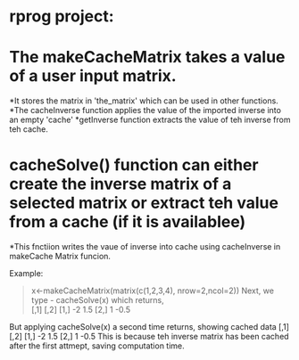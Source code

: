 # rprog project:

# The makeCacheMatrix takes a value of a user input matrix.
*It stores the matrix in 'the_matrix' which can be used in other functions.
*The cacheInverse function applies the value of the imported inverse into an empty 'cache'
*getInverse function extracts the value of teh inverse from teh cache.

# cacheSolve() function can either create the inverse matrix of a selected matrix or extract teh value from a cache (if it is availablee)
*This fnctiion writes the vaue of inverse into cache using cacheInverse in makeCache Matrix funcion.

Example:
> x<-makeCacheMatrix(matrix(c(1,2,3,4), nrow=2,ncol=2))
Next, we type - cacheSolve(x)
which returns,    
      [,1] [,2]
[1,]   -2  1.5
[2,]    1 -0.5

But applying cacheSolve(x) a second time returns,
showing cached data
     [,1] [,2]
[1,]   -2  1.5
[2,]    1 -0.5
This is because teh inverse matrix has been cached after the first attmept, saving computation time.


